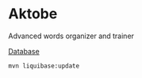 # Aktobe

Advanced words organizer and trainer

[Database](https://github.com/Zhenyria/aktobe/blob/master/doc/DATABASE.md)

`mvn liquibase:update`